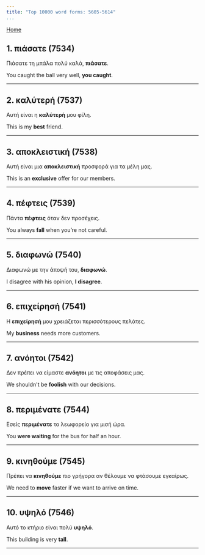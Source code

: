 ```yaml
---
title: "Top 10000 word forms: 5605-5614"
...
```


[Home](./) 

## 1. πιάσατε (7534)

Πιάσατε τη μπάλα πολύ καλά, **πιάσατε**.

You caught the ball very well, **you caught**.

---

## 2. καλύτερή (7537)

Αυτή είναι η **καλύτερή** μου φίλη.

This is my **best** friend.

---

## 3. αποκλειστική (7538)

Αυτή είναι μια **αποκλειστική** προσφορά για τα μέλη μας.  

This is an **exclusive** offer for our members.

---

## 4. πέφτεις (7539)

Πάντα **πέφτεις** όταν δεν προσέχεις.

You always **fall** when you’re not careful.

---

## 5. διαφωνώ (7540)

Διαφωνώ με την άποψή του, **διαφωνώ**.

I disagree with his opinion, **I disagree**.

---

## 6. επιχείρησή (7541)

Η **επιχείρησή** μου χρειάζεται περισσότερους πελάτες.

My **business** needs more customers.

---

## 7. ανόητοι (7542)

Δεν πρέπει να είμαστε **ανόητοι** με τις αποφάσεις μας.  

We shouldn't be **foolish** with our decisions.

---

## 8. περιμένατε (7544)

Εσείς **περιμένατε** το λεωφορείο για μισή ώρα.  

You **were waiting** for the bus for half an hour.

---

## 9. κινηθούμε (7545)

Πρέπει να **κινηθούμε** πιο γρήγορα αν θέλουμε να φτάσουμε εγκαίρως.

We need to **move** faster if we want to arrive on time.

---

## 10. υψηλό (7546)

Αυτό το κτήριο είναι πολύ **υψηλό**.

This building is very **tall**.

---

